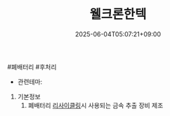 ﻿---
title: "웰크론한텍"
date: 2025-06-04T05:07:21+09:00
lastmod: 2025-06-04T05:07:21+09:00
type: docs
sidebar:
  open: true
weight: 17
---
<div style="display:none">
  <meta property="article:published_time" content="2025-06-03T20:07:21Z" />
  <meta property="article:modified_time" content="2025-06-03T20:07:21Z" />
</div>
#폐배터리 #후처리 

- 관련테마: 

1. 기본정보
	1. 폐배터리 [리사이클링](/industry-study/리사이클링/)시 사용되는 금속 추출 장비 제조
